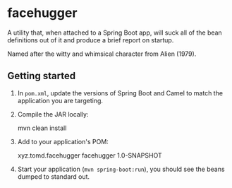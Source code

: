 # facehugger

A utility that, when attached to a Spring Boot app, will suck all of the bean definitions out of it and produce a brief report on startup.

Named after the witty and whimsical character from Alien (1979).

## Getting started

1.  In `pom.xml`, update the versions of Spring Boot and Camel to match the application you are targeting.

2.  Compile the JAR locally:

    mvn clean install

3. Add to your application's POM:

    <dependency>
      <groupId>xyz.tomd.facehugger</groupId>
      <artifactId>facehugger</artifactId>
      <version>1.0-SNAPSHOT</version>
    </dependency>

4.  Start your application (`mvn spring-boot:run`), you should see the beans dumped to standard out.

